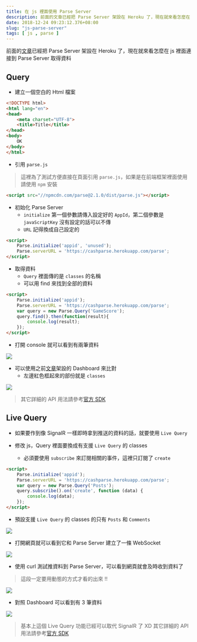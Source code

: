 ```yaml
---
title: 在 js 裡面使用 Parse Server
description: 前面的文章已經把 Parse Server 架設在 Heroku 了，現在就來看怎麼在 js 裡面連接到 Parse Server 取得資料
date: 2018-12-24 09:23:12.376+08:00
slug: "js-parse-server"
tags: [ js , parse ]
---
```


前面的[文章](https://blog.cashwu.com/blog/heroku-parse-server)已經把 Parse Server 架設在 Heroku 了，現在就來看怎麼在 js 裡面連接到 Parse Server 取得資料

## Query

- 建立一個空白的 Html 檔案

```html
<!DOCTYPE html>
<html lang="en">
<head>
    <meta charset="UTF-8">
    <title>Title</title>
</head>
<body>
    OK
</body>
</html>
```

- 引用 `parse.js`

> 這裡為了測試方便直接在頁面引用 `parse.js`，如果是在前端框架裡面使用請使用 `npm` 安裝

```html
<script src="//npmcdn.com/parse@2.1.0/dist/parse.js"></script>
```

- 初始化 Parse Server
	- `initialize` 第一個參數請傳入設定好的 `AppId`，第二個參數是 `javaScriptKey` 沒有設定的話可以不傳
	- `URL` 記得換成自己設定的

```html
<script>
    Parse.initialize('appid', 'unused');
    Parse.serverURL = 'https://cashparse.herokuapp.com/parse';
</script>
```

- 取得資料
	- `Query` 裡面傳的是 `classes` 的名稱
	- 可以用 find 來找到全部的資料

```html
<script>
    Parse.initialize('appid');
    Parse.serverURL = 'https://cashparse.herokuapp.com/parse';
	var query = new Parse.Query('GameScore');
	query.find().then(function(result){
		console.log(result);
	});
</script>
```

- 打開 console 就可以看到有兩筆資料

![](/images/404.webp)

- 可以使用之前[文章](https://blog.cashwu.com/blog/install-parse-server-dashboard)架設的 Dashboard 來比對
	- 左邊紅色框起來的部份就是 `classes`

![](/images/404.webp)

> 其它詳細的 API 用法請參考[官方 SDK](https://docs.parseplatform.org/js/guide/#queries)

## Live Query

- 如果要作到像 SignalR 一樣即時拿到推送的資料的話，就要使用 `Live Query`

- 修改 js，Query 裡面要換成有支援 `Live Query` 的 classes
	- 必須要使用 `subscribe` 來訂閱相關的事件，這裡只訂閱了 `create`

```html
<script>
    Parse.initialize('appid');
    Parse.serverURL = 'https://cashparse.herokuapp.com/parse';
	var query = new Parse.Query('Posts');
	query.subscribe().on('create', function (data) {
        console.log(data);
    });
</script>
```

- 預設支援 `Live Query` 的 classes 的只有 `Posts` 和 `Comments`

![](/images/404.webp)

- 打開網頁就可以看到它和 Parse Server 建立了一條 WebSocket

![](/images/404.webp)

- 使用 curl 測試推資料到 Parse Server，可以看到網頁就會及時收到資料了

> 這段一定要用動態的方式才看的出來 !!

![](/images/404.webp)

- 對照 Dashboard 可以看到有 3 筆資料

![](/images/404.webp)

> 基本上這個 Live Query 功能已經可以取代 SignalR 了 XD
> 其它詳細的 API 用法請參考[官方 SDK](https://docs.parseplatform.org/js/guide/#live-queries)
